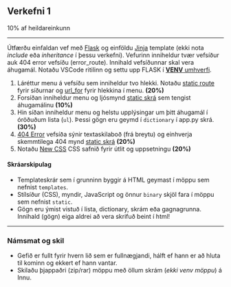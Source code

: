 ## Verkefni 1 
10% af heildareinkunn

---

Útfærðu einfaldan vef með [Flask](https://flask.palletsprojects.com/en/2.3.x/) og einföldu [Jinja](https://jinja.palletsprojects.com/en/3.0.x/templates/) template (ekki nota _include_ eða _inheritance_ í þessu verkefni). Vefurinn inniheldur tvær vefsíður auk 404 error vefsíðu (error_route). Innihald vefsíðunnar skal vera áhugamál.  Notaðu VSCode ritilinn og settu upp FLASK í [**VENV** umhverfi](https://code.visualstudio.com/docs/python/environments).

1. Láréttur menu á vefsíðu sem inniheldur tvo hlekki. Notaðu [static route](https://github.com/vefthroun/Vefforritun1/blob/main/Verkefni1/namsefni/staticRoutes.py) fyrir síðurnar og [url_for](https://github.com/vefthroun/Vefforritun1/blob/main/Verkefni1/namsefni/urlfor.py) fyrir hlekkina í menu. **(20%)**
1. Forsíðan inniheldur menu og ljósmynd [static skrá](https://github.com/vefthroun/Vefforritun1/blob/main/Verkefni1/namsefni/staticFiles.py) sem tengist áhugamálinu **(10%)**
1. Hin síðan inniheldur menu og helstu upplýsingar um þitt áhugamál í óröðuðum lista (`ul`). Þessi gögn eru geymd í `dictionary` í app.py skrá. **(30%)**
1. [404 Error](https://github.com/vefthroun/Vefforritun1/blob/main/Verkefni1/namsefni/errorHandlingStatusCodes.py) vefsíða sýnir textaskilaboð (frá breytu) og einhverja skemmtilega 404 mynd [static skrá](https://github.com/vefthroun/Vefforritun1/blob/main/Verkefni1/namsefni/staticFiles.py) **(20%)**
1. Notaðu [New CSS](https://newcss.net/) CSS safnið fyrir útlit og uppsetningu **(20%)**


#### Skráarskipulag
- Templateskrár sem í grunninn byggir á HTML geymast í möppu sem nefnist `templates`.
- Stílsíður (CSS), myndir, JavaScript og önnur `binary` skjöl fara í möppu sem nefnist `static`.
- Gögn eru ýmist vistuð í lista, dictionary, skrám eða gagnagrunna. Innihald (gögn) eiga aldrei að vera skrifuð beint í html!
  
---

### Námsmat og skil
- Gefið er fullt fyrir hvern lið sem er fullnægjandi, hálft ef hann er að hluta til kominn og ekkert ef hann vantar.
- Skilaðu þjappaðri (zip/rar) möppu með öllum skrám (_ekki venv möppu_) á Innu.
